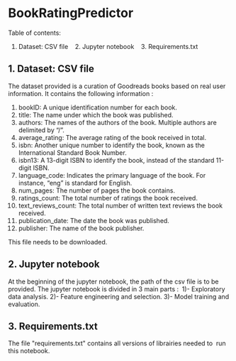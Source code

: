 # BookRatingPredictor

Table of contents:   
   1. Dataset: CSV file
   2. Jupyter notebook
   3. Requirements.txt
   
## 1. Dataset: CSV file 

The dataset provided is a curation of Goodreads books based on real user information.
It contains the following information :
1) bookID: A unique identification number for each book.
2) title: The name under which the book was published.
3) authors: The names of the authors of the book. Multiple authors are delimited by
“/”.
4) average_rating: The average rating of the book received in total.
5) isbn: Another unique number to identify the book, known as the International
Standard Book Number.
6) isbn13: A 13-digit ISBN to identify the book, instead of the standard 11-digit ISBN.
7) language_code: Indicates the primary language of the book. For instance, “eng” is
standard for English.
8) num_pages: The number of pages the book contains.
9) ratings_count: The total number of ratings the book received.
10) text_reviews_count: The total number of written text reviews the book received.
11) publication_date: The date the book was published.
12) publisher: The name of the book publisher. 

This file needs to be downloaded. 

## 2. Jupyter notebook 

At the beginning of the jupyter notebook, the path of the csv file is to be provided. The jupyter notebook is divided in 3 main parts : 
1)- Exploratory data analysis.
2)- Feature engineering and selection.
3)- Model training and evaluation. 

## 3. Requirements.txt 

The file "requirements.txt" contains all versions of librairies needed to 
run this notebook.
